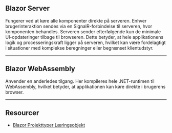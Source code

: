 
## Blazor Server 
Fungerer ved at køre alle komponenter direkte på serveren. Enhver brugerinteraktion sendes via en SignalR-forbindelse til serveren, hvor komponenten behandles. Serveren sender efterfølgende kun de minimale UI-opdateringer tilbage til browseren. Dette betyder, at hele applikationens logik og processeringskraft ligger på serveren, hvilket kan være fordelagtigt i situationer med komplekse beregninger eller begrænset klientudstyr.  

---

## Blazor WebAssembly 
Anvender en anderledes tilgang. Her kompileres hele .NET-runtimen til WebAssembly, hvilket betyder, at applikationen kan køre direkte i brugerens browser.

---

## Resourcer
- [Blazor Projekttyper Læringsobjekt](https://scorm.itslearning.com/data/3289/C20150/ims_import_39/scormcontent/index.html#/lessons/cvMTsNz1mzTPtnlUTGfD6ZiMjJfDDtlH)